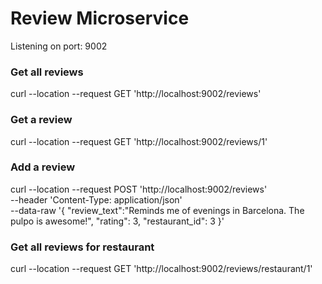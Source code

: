 # Review Microservice

Listening on port: 9002

### Get all reviews
curl --location --request GET 'http://localhost:9002/reviews'

### Get a review
curl --location --request GET 'http://localhost:9002/reviews/1'

### Add a review
curl --location --request POST 'http://localhost:9002/reviews' \
--header 'Content-Type: application/json' \
--data-raw '{
	"review_text":"Reminds me of evenings in Barcelona. The pulpo is awesome!",
	"rating": 3, 
	"restaurant_id": 3 
}'

### Get all reviews for restaurant
curl --location --request GET 'http://localhost:9002/reviews/restaurant/1'

